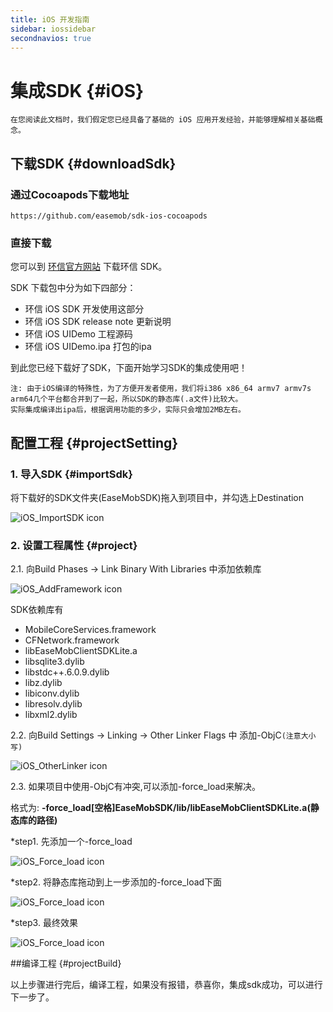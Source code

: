 ```yaml
---
title: iOS 开发指南
sidebar: iossidebar
secondnavios: true
---
```



# 集成SDK {#iOS}
	在您阅读此文档时，我们假定您已经具备了基础的 iOS 应用开发经验，并能够理解相关基础概念。

## 下载SDK {#downloadSdk}

### 通过Cocoapods下载地址

	https://github.com/easemob/sdk-ios-cocoapods

### 直接下载

您可以到 [环信官方网站](http://www.easemob.com/sdk/ "环信iOSSDK下载链接")  下载环信 SDK。

SDK 下载包中分为如下四部分：

* 环信 iOS SDK 开发使用这部分
* 环信 iOS SDK release note 更新说明
* 环信 iOS UIDemo 工程源码
* 环信 iOS UIDemo.ipa 打包的ipa

到此您已经下载好了SDK，下面开始学习SDK的集成使用吧！

	注: 由于iOS编译的特殊性，为了方便开发者使用，我们将i386 x86_64 armv7 armv7s arm64几个平台都合并到了一起，所以SDK的静态库(.a文件)比较大。
	实际集成编译出ipa后，根据调用功能的多少，实际只会增加2MB左右。	
	

## 配置工程 {#projectSetting}

### 1. 导入SDK {#importSdk}

将下载好的SDK文件夹(EaseMobSDK)拖入到项目中，并勾选上Destination

![iOS_ImportSDK icon](/iOS_ImportSDK.png)

### 2. 设置工程属性 {#project}

2.1. 向Build Phases -> Link Binary With Libraries 中添加依赖库
	
![iOS_AddFramework icon](/iOS_AddFramework.png)

SDK依赖库有

* MobileCoreServices.framework
* CFNetwork.framework
* libEaseMobClientSDKLite.a
* libsqlite3.dylib
* libstdc++.6.0.9.dylib
* libz.dylib
* libiconv.dylib
* libresolv.dylib
* libxml2.dylib

	

2.2. 向Build Settings -> Linking -> Other Linker Flags 中 添加-ObjC`(注意大小写)`

![iOS_OtherLinker icon](/iOS_OtherLinker.png)


2.3. 如果项目中使用-ObjC有冲突,可以添加-force_load来解决。

格式为: **-force_load[空格]EaseMobSDK/lib/libEaseMobClientSDKLite.a(静态库的路径)**

*step1. 先添加一个-force_load

![iOS_Force_load icon](/iOS_Force_load1.png)

*step2. 将静态库拖动到上一步添加的-force_load下面

![iOS_Force_load icon](/iOS_Force_load2.png)

*step3. 最终效果

![iOS_Force_load icon](/iOS_Force_load3.png)


##编译工程 {#projectBuild}

以上步骤进行完后，编译工程，如果没有报错，恭喜你，集成sdk成功，可以进行下一步了。
